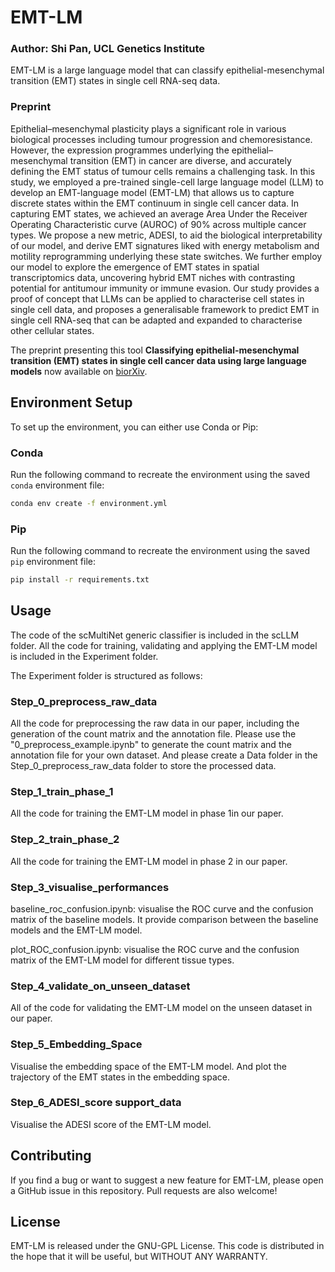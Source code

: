 # EMT-LM

### Author: Shi Pan, UCL Genetics Institute

EMT-LM is a large language model that can classify epithelial-mesenchymal transition (EMT) states in single cell RNA-seq data.

### Preprint
Epithelial–mesenchymal plasticity plays a significant role in various biological processes including tumour progression and chemoresistance. However, the expression programmes underlying the epithelial–mesenchymal transition (EMT) in cancer are diverse, and accurately defining the EMT status of tumour cells remains a challenging task. In this study, we employed a pre-trained single-cell large language model (LLM) to develop an EMT-language model (EMT-LM) that allows us to capture discrete states within the EMT continuum in single cell cancer data. In capturing EMT states, we achieved an average Area Under the Receiver Operating Characteristic curve (AUROC) of 90% across multiple cancer types. We propose a new metric, ADESI, to aid the biological interpretability of our model, and derive EMT signatures liked with energy metabolism and motility reprogramming underlying these state switches. We further employ our model to explore the emergence of EMT states in spatial transcriptomics data, uncovering hybrid EMT niches with contrasting potential for antitumour immunity or immune evasion. Our study provides a proof of concept that LLMs can be applied to characterise cell states in single cell data, and proposes a generalisable framework to predict EMT in single cell RNA-seq that can be adapted and expanded to characterise other cellular states.

The preprint presenting this tool **Classifying epithelial-mesenchymal transition (EMT) states in single cell cancer data using large language models** now available on [biorXiv](https://www.biorxiv.org/content/10.1101/2024.08.16.608311v1).

## Environment Setup

To set up the environment, you can either use Conda or Pip:

### Conda
Run the following command to recreate the environment using the saved `conda` environment file:
```bash
conda env create -f environment.yml
```

### Pip

Run the following command to recreate the environment using the saved `pip` environment file:
```bash
pip install -r requirements.txt
```

## Usage

The code of the scMultiNet generic classifier is included in the scLLM folder. All the code for training, validating and applying the EMT-LM model is included in the Experiment folder. 

The Experiment folder is structured as follows:

### Step_0_preprocess_raw_data  
All the code for preprocessing the raw data in our paper, including the generation of the count matrix and the annotation file.
Please use the "0_preprocess_example.ipynb" to generate the count matrix and the annotation file for your own dataset.
And please create a Data folder in the Step_0_preprocess_raw_data folder to store the processed data.
### Step_1_train_phase_1  
All the code for training the EMT-LM model in phase 1in our paper.

### Step_2_train_phase_2  
All the code for training the EMT-LM model in phase 2 in our paper.

### Step_3_visualise_performances  
baseline_roc_confusion.ipynb: visualise the ROC curve and the confusion matrix of the baseline models. It provide comparison between the baseline models and the EMT-LM model.

plot_ROC_confusion.ipynb: visualise the ROC curve and the confusion matrix of the EMT-LM model for different tissue types.

### Step_4_validate_on_unseen_dataset  
All of the code for validating the EMT-LM model on the unseen dataset in our paper.
### Step_5_Embedding_Space  
Visualise the embedding space of the EMT-LM model. And plot the trajectory of the EMT states in the embedding space.

### Step_6_ADESI_score  support_data
Visualise the ADESI score of the EMT-LM model.


## Contributing

If you find a bug or want to suggest a new feature for EMT-LM, please open a GitHub issue in this repository. Pull requests are also welcome!

## License

EMT-LM is released under the GNU-GPL License. This code is distributed in the hope that it will be useful, but WITHOUT ANY WARRANTY.
